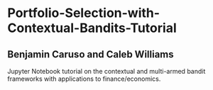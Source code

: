 # Portfolio-Selection-with-Contextual-Bandits-Tutorial
## Benjamin Caruso and Caleb Williams

Jupyter Notebook tutorial on the contextual and multi-armed bandit frameworks with applications to finance/economics.
